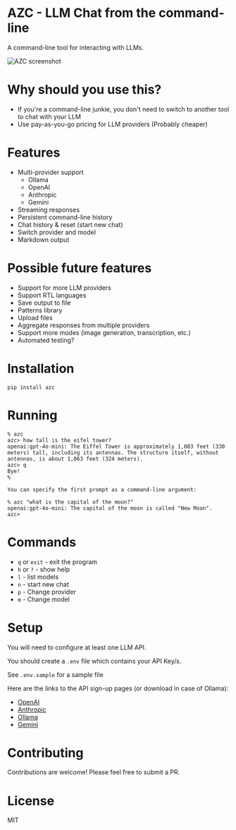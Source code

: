# AZC - LLM Chat from the command-line

A command-line tool for interacting with LLMs.

![AZC screenshot](assets/recipe.gif)

# Why should you use this?

- If you're a command-line junkie, you don't need to switch to another tool to chat with your LLM
- Use pay-as-you-go pricing for LLM providers (Probably cheaper)

# Features

- Multi-provider support
  - Ollama
  - OpenAI
  - Anthropic
  - Gemini
- Streaming responses
- Persistent command-line history
- Chat history & reset (start new chat)
- Switch provider and model
- Markdown output

# Possible future features

- Support for more LLM providers
- Support RTL languages
- Save output to file
- Patterns library
- Upload files
- Aggregate responses from multiple providers
- Support more modes (image generation, transcription, etc.)
- Automated testing?

# Installation

    pip install azc

# Running

    % azc
    azc> how tall is the eifel tower?
    openai:gpt-4o-mini: The Eiffel Tower is approximately 1,083 feet (330 meters) tall, including its antennas. The structure itself, without antennas, is about 1,063 feet (324 meters).
    azc> q
    Bye!
    %

    You can specify the first prompt as a command-line argument:

    % azc "what is the capital of the moon?"
    openai:gpt-4o-mini: The capital of the moon is called "New Moon".
    azc>

# Commands

- `q` or `exit` - exit the program
- `h` or `?` - show help
- `l` - list models
- `n` - start new chat
- `p` - Change provider
- `m` - Change model

# Setup

You will need to configure at least one LLM API.

You should create a `.env` file which contains your API Key/s.

See `.env.sample` for a sample file

Here are the links to the API sign-up pages (or download in case of Ollama):

- [OpenAI](https://platform.openai.com/signup)
- [Anthropic](https://console.anthropic.com/)
- [Ollama](https://ollama.com/)
- [Gemini](https://ai.google.dev/gemini-api/docs)

# Contributing

Contributions are welcome! Please feel free to submit a PR.

# License

MIT
